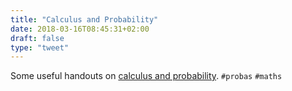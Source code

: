 ```yaml
---
title: "Calculus and Probability"
date: 2018-03-16T08:45:31+02:00
draft: false
type: "tweet"
---
```

Some useful handouts on [calculus and probability](http://sites.math.rutgers.edu/~zeilberg/). `#probas` `#maths`
<!--more-->
